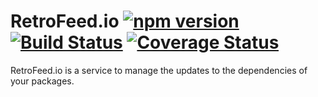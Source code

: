 # RetroFeed.io [![npm version](https://badge.fury.io/js/retrofeed.svg)](https://badge.fury.io/js/retrofeed) [![Build Status](https://travis-ci.org/horia141/retrofeed.svg?branch=master)](https://travis-ci.org/horia141/retrofeed) [![Coverage Status](https://coveralls.io/repos/github/horia141/retrofeed/badge.svg?branch=master)](https://coveralls.io/github/horia141/retrofeed?branch=master)

RetroFeed.io is a service to manage the updates to the dependencies of your packages.
